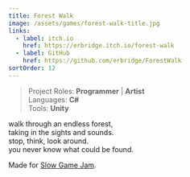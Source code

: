 ```yaml
---
title: Forest Walk
image: /assets/games/forest-walk-title.jpg
links:
  - label: itch.io
    href: https://erbridge.itch.io/forest-walk
  - label: GitHub
    href: https://github.com/erbridge/ForestWalk
sortOrder: 12
---
```


> Project Roles: **Programmer** | **Artist**\
> Languages: **C#**\
> Tools: **Unity**

walk through an endless forest,\
taking in the sights and sounds.\
stop, think, look around.\
you never know what could be found.

Made for [Slow Game Jam](https://itch.io/jam/slow-game-jam).
